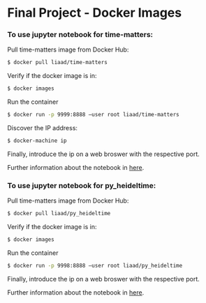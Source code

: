 # Final Project - Docker Images
### To use jupyter notebook for time-matters:
Pull time-matters image from Docker Hub: 
```sh
$ docker pull liaad/time-matters
```
Verify if the docker image is in:
```sh
$ docker images
```
Run the container
```sh
$ docker run -p 9999:8888 –user root liaad/time-matters
```
Discover the IP address:
```sh
$ docker-machine ip
```
Finally, introduce the ip on a web broswer with the respective port.

Further information about the notebook in [here](https://hub.docker.com/r/liaad/time-matters).
### To use jupyter notebook for py_heideltime:

Pull time-matters image from Docker Hub: 
```sh
$ docker pull liaad/py_heideltime
```
Verify if the docker image is in:
```sh
$ docker images
```
Run the container
```sh
$ docker run -p 9998:8888 –user root liaad/py_heideltime
```

Finally, introduce the ip on a web broswer with the respective port.


Further information about the notebook in [here](https://hub.docker.com/r/liaad/py_heideltime).
